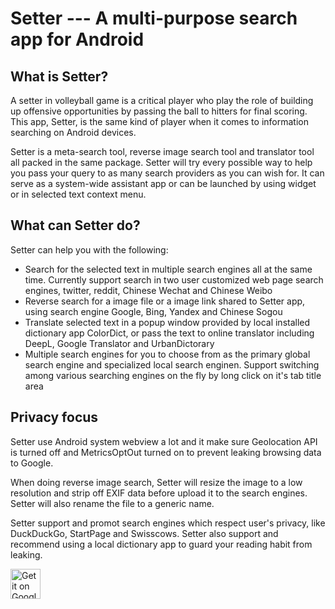 # Setter --- A multi-purpose search app for Android

## What is Setter?
A setter in volleyball game is a critical player who play the role of building up offensive opportunities by passing the ball to hitters for final scoring. This app, Setter, is the same kind of player when it comes to information searching on Android devices.

Setter is a meta-search tool, reverse image search tool and translator tool all packed in the same package. Setter will try every possible way to help you pass your query to as many search providers as you can wish for. It can serve as a system-wide assistant app or can be launched by using widget or in selected text context menu.

## What can Setter do?
Setter can help you with the following:
* Search for the selected text in multiple search engines all at the same time. Currently support search in two user customized web page search engines, twitter, reddit, Chinese Wechat and Chinese Weibo
* Reverse search for a image file or a image link shared to Setter app, using search engine Google, Bing, Yandex and Chinese Sogou
* Translate selected text in a popup window provided by local installed dictionary app ColorDict, or pass the text to online translator including DeepL, Google Translator and UrbanDictorary
* Multiple search engines for you to choose from as the primary global search engine and specialized local search enginen. Support switching among various searching engines on the fly by long click on it's tab title area

## Privacy focus
Setter use Android system webview a lot and it make sure Geolocation API is turned off and MetricsOptOut turned on to prevent leaking browsing data to Google.

When doing reverse image search, Setter will resize the image to a low resolution and strip off EXIF data before upload it to the search engines. Setter will also rename the file to a generic name.

Setter support and promot search engines which respect user's privacy, like DuckDuckGo, StartPage and Swisscows. Setter also support and recommend using a local dictionary app to guard your reading habit from leaking.

<a href='https://play.google.com/store/apps/details?id=site.leos.setter'><img alt='Get it on Google Play' src='https://play.google.com/intl/en_us/badges/static/images/badges/en_badge_web_generic.png' height='48'/></a>
